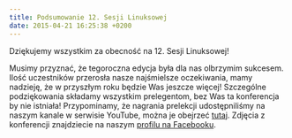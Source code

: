 ```yaml
---
title: Podsumowanie 12. Sesji Linuksowej
date: 2015-04-21 16:25:38 +0200
---
```

Dziękujemy wszystkim za obecność na 12. Sesji Linuksowej!

Musimy przyznać, że tegoroczna edycja była dla nas olbrzymim sukcesem. Ilość uczestników przerosła nasze najśmielsze oczekiwania,&nbsp;mamy nadzieję, że w przyszłym roku będzie Was jeszcze więcej! Szczególne podziękowania składamy wszystkim prelegentom, bez Was ta konferencja by nie istniała! Przypominamy, że nagrania prelekcji udostępniliśmy na naszym kanale w serwisie YouTube, można je obejrzeć [tutaj](https://www.youtube.com/embed/videoseries?list=PLTvZBPQxCI8FlBKzCESV2tIq7XF50_LgE). Zdjęcia z konferencji znajdziecie na naszym [profilu na Facebooku](https://www.facebook.com/media/set/?set=a.894905380551430.1073741836.204638909578084&type=1).
